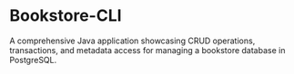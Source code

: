 # Bookstore-CLI
A comprehensive Java application showcasing CRUD operations, transactions, and metadata access for managing a bookstore database in PostgreSQL.
